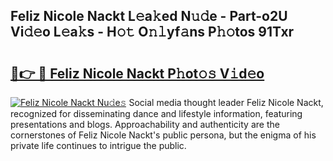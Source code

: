 ## Feliz Nicole Nackt L𝚎a𝚔ed N𝚞𝚍e - Part-o2U Vi𝚍𝚎o L𝚎a𝚔s - H𝚘𝚝 O𝚗𝚕yf𝚊ns P𝚑𝚘tos 91Txr

# <h2><a href="http://kf5kb8x.oniu.top/?m=Feliz+Nicole+Nackt">🔗👉 🔴 Feliz Nicole Nackt P𝚑ot𝚘𝚜 V𝚒d𝚎o</a></h2>

[![Feliz Nicole Nackt Nu𝚍e𝚜](https://i.imgur.com/0qMVB7G.gif)](http://kf5kb8x.oniu.top/?m=Feliz+Nicole+Nackt)
Social media thought leader Feliz Nicole Nackt, recognized for disseminating dance and lifestyle information, featuring presentations and blogs. Approachability and authenticity are the cornerstones of Feliz Nicole Nackt's public persona, but the enigma of his private life continues to intrigue the public.  
